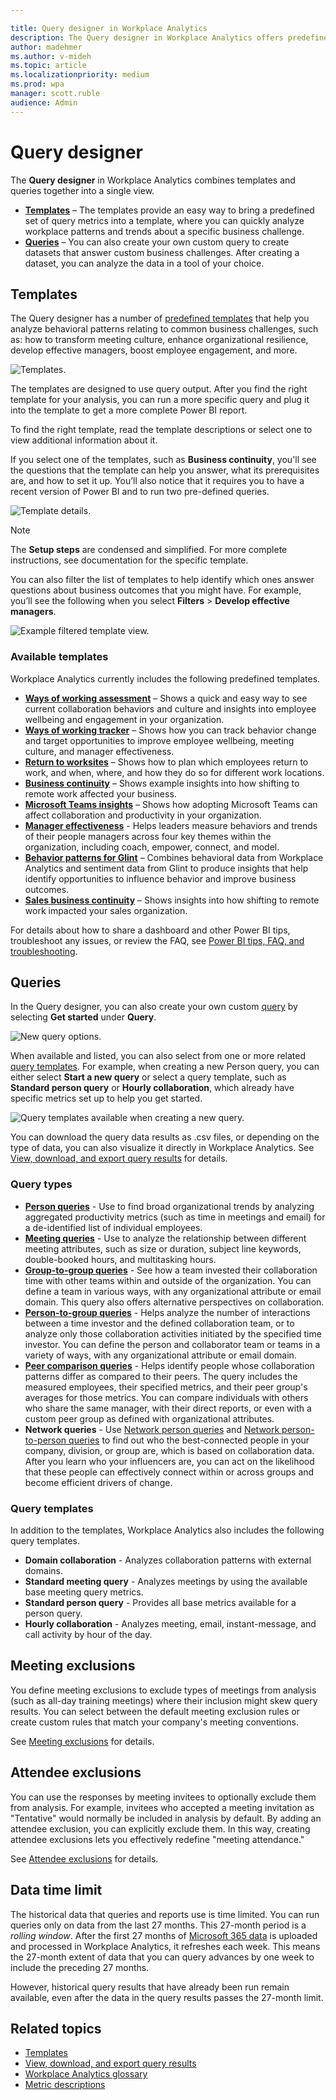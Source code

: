 ```yaml
---

title: Query designer in Workplace Analytics
description: The Query designer in Workplace Analytics offers predefined Templates and other custom query options for more in-depth data analysis
author: madehmer
ms.author: v-mideh
ms.topic: article
ms.localizationpriority: medium 
ms.prod: wpa
manager: scott.ruble
audience: Admin
---
```


# Query designer

The **Query designer** in Workplace Analytics combines templates and queries together into a single view.

* [**Templates**](#templates) &ndash; The templates provide an easy way to bring a predefined set of query metrics into a template, where you can quickly analyze workplace patterns and trends about a specific business challenge.
* [**Queries**](#queries) &ndash; You can also create your own custom query to create datasets that answer custom business challenges. After creating a dataset, you can analyze the data in a tool of your choice.

## Templates

The Query designer has a number of [predefined templates](#available-templates) that help you analyze behavioral patterns relating to common business challenges, such as: how to transform meeting culture, enhance organizational resilience, develop effective managers, boost employee engagement, and more.

![Templates.](../Images/WpA/Tutorials/query-designer.png)

The templates are designed to use query output. After you find the right template for your analysis, you can run a more specific query and plug it into the template to get a more complete Power BI report.

To find the right template, read the template descriptions or select one to view additional information about it.

If you select one of the templates, such as **Business continuity**, you'll see the questions that the template can help you answer, what its prerequisites are, and how to set it up. You’ll also notice that it requires you to have a recent version of Power BI and to run two pre-defined queries.

![Template details.](../images/wpa/tutorials/qd-template-details.png)

>[!Note]
>The **Setup steps** are condensed and simplified. For more complete instructions, see documentation for the specific template.

You can also filter the list of templates to help identify which ones answer questions about business outcomes that you might have. For example, you’ll see the following when you select **Filters** > **Develop effective managers**.

![Example filtered template view.](../images/wpa/tutorials/qd-template-filter.png)

### Available templates

Workplace Analytics currently includes the following predefined templates.

* [**Ways of working assessment**](./power-bi-collab-assess.md) &ndash; Shows a quick and easy way to see current collaboration behaviors and culture and insights into employee wellbeing and engagement in your organization.
* [**Ways of working tracker**](./power-bi-collab-track.md) &ndash; Shows how you can track behavior change and target opportunities to improve employee wellbeing, meeting culture, and manager effectiveness.
* [**Return to worksites**](./power-bi-return-tw.md) &ndash; Shows how to plan which employees return to work, and when, where, and how they do so for different work locations.
* [**Business continuity**](./power-bi-bc.md) &ndash; Shows example insights into how shifting to remote work affected your business.
* [**Microsoft Teams insights**](./power-bi-teams.md) &ndash; Shows how adopting Microsoft Teams can affect collaboration and productivity in your organization.
* [**Manager effectiveness**](./power-bi-manager.md) - Helps leaders measure behaviors and trends of their people managers across four key themes within the organization, including coach, empower, connect, and model.
* [**Behavior patterns for Glint**](./power-bi-glint.md) &ndash; Combines behavioral data from Workplace Analytics and sentiment data from Glint to produce insights that help identify opportunities to influence behavior and improve business outcomes.
* [**Sales business continuity**](./pbi-bc-sales.md) &ndash; Shows insights into how shifting to remote work impacted your sales organization.

For details about how to share a dashboard and other Power BI tips, troubleshoot any issues, or review the FAQ, see [Power BI tips, FAQ, and troubleshooting](../tutorials/power-bi-templates.md).

## Queries

In the Query designer, you can also create your own custom [query](#query-types) by selecting **Get started** under **Query**.

![New query options.](../Images/WpA/Tutorials/qd-new-query.png)

When available and listed, you can also select from one or more related [query templates](#query-templates). For example, when creating a new Person query, you can either select **Start a new query** or select a query template, such as **Standard person query** or **Hourly collaboration**, which already have specific metrics set up to help you get started.

![Query templates available when creating a new query.](../Images/WpA/Tutorials/qd-query-options.png)

You can download the query data results as .csv files, or depending on the type of data, you can also visualize it directly in Workplace Analytics. See [View, download, and export query results](../use/view-download-and-export-query-results.md) for details.

### Query types

* [**Person queries**](person-queries.md) - Use to find broad organizational trends by analyzing aggregated productivity metrics (such as time in meetings and email) for a de-identified list of individual employees.
* [**Meeting queries**](meeting-queries.md) - Use to analyze the relationship between different meeting attributes, such as size or duration, subject line keywords, double-booked hours, and multitasking hours.
* [**Group-to-group queries**](group-to-group-queries.md) - See how a team invested their collaboration time with other teams within and outside of the organization. You can define a team in various ways, with any organizational attribute or email domain. This query also offers alternative perspectives on collaboration.
* [**Person-to-group queries**](person-to-group-queries.md) - Helps analyze the number of interactions between a time investor and the defined collaboration team, or to analyze only those collaboration activities initiated by the specified time investor. You can define the person and collaborator team or teams in a variety of ways, with any organizational attribute or email domain.
* [**Peer comparison queries**](comparison-query.md) - Helps identify people whose collaboration patterns differ as compared to their peers. The query includes the measured employees, their specified metrics, and their peer group's averages for those metrics. You can compare individuals with others who share the same manager, with their direct reports, or even with a custom peer group as defined with organizational attributes.
* **Network queries** - Use [Network person queries](ona-person-query.md) and [Network person-to-person queries](ona-person-to-person-query.md) to find out who the best-connected people in your company, division, or group are, which is based on collaboration data. After you learn who your influencers are, you can act on the likelihood that these people can effectively connect within or across groups and become efficient drivers of change.

### Query templates

In addition to the templates, Workplace Analytics also includes the following query templates.

* **Domain collaboration** - Analyzes collaboration patterns with external domains.
* **Standard meeting query** - Analyzes meetings by using the available base meeting query metrics.
* **Standard person query** - Provides all base metrics available for a person query.
* **Hourly collaboration** - Analyzes meeting, email, instant-message, and call activity by hour of the day.

## Meeting exclusions

You define meeting exclusions to exclude types of meetings from analysis (such as all-day training meetings) where their inclusion might skew query results. You can select between the default meeting exclusion rules or create custom rules that match your company's meeting conventions.

See [Meeting exclusions](meeting-exclusions-intro.md) for details.

## Attendee exclusions

You can use the responses by meeting invitees to optionally exclude them from analysis. For example, invitees who accepted a meeting invitation as "Tentative" would normally be included in analysis by default. By adding an attendee exclusion, you can explicitly exclude them. In this way, creating attendee exclusions lets you effectively redefine "meeting attendance."

See [Attendee exclusions](attendee-exclusion-rules.md) for details.

## Data time limit

The historical data that queries and reports use is time limited. You can run queries only on data from the last 27 months. This 27-month period is a _rolling window_. After the first 27 months of [Microsoft 365 data](../use/office-365-data.md) is uploaded and processed in Workplace Analytics, it refreshes each week. This means the 27-month extent of data that you can query advances by one week to include the preceding 27 months.

However, historical query results that have already been run remain available, even after the data in the query results passes the 27-month limit.

## Related topics

* [Templates](../Tutorials/Power-bi-templates.md)
* [View, download, and export query results](../use/view-download-and-export-query-results.md)
* [Workplace Analytics glossary](../Use/Glossary.md)
* [Metric descriptions](../Use/Metric-definitions.md)

